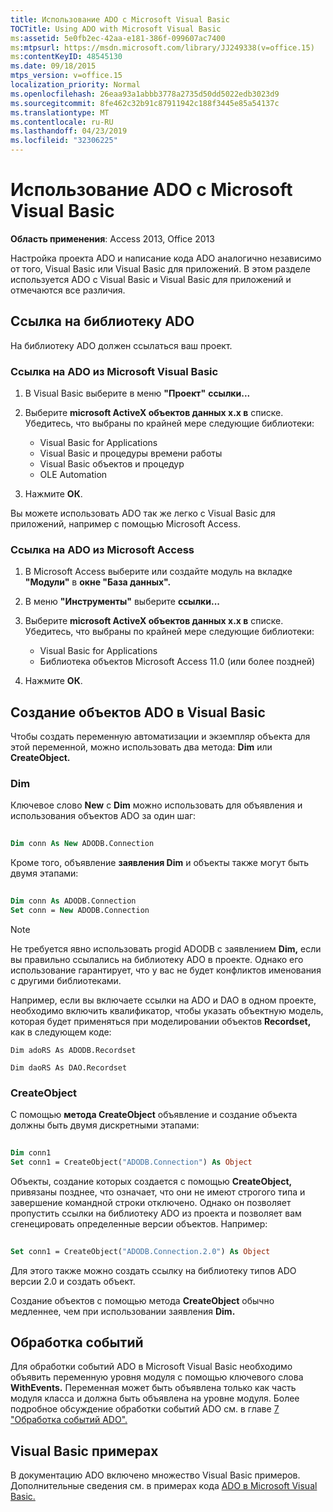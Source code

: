 ```yaml
---
title: Использование ADO с Microsoft Visual Basic
TOCTitle: Using ADO with Microsoft Visual Basic
ms:assetid: 5e0fb2ec-42aa-e181-386f-099607ac7400
ms:mtpsurl: https://msdn.microsoft.com/library/JJ249338(v=office.15)
ms:contentKeyID: 48545130
ms.date: 09/18/2015
mtps_version: v=office.15
localization_priority: Normal
ms.openlocfilehash: 26eaa93a1abbb3778a2735d50dd5022edb3023d9
ms.sourcegitcommit: 8fe462c32b91c87911942c188f3445e85a54137c
ms.translationtype: MT
ms.contentlocale: ru-RU
ms.lasthandoff: 04/23/2019
ms.locfileid: "32306225"
---
```

# <a name="using-ado-with-microsoft-visual-basic"></a>Использование ADO с Microsoft Visual Basic

**Область применения**: Access 2013, Office 2013

Настройка проекта ADO и написание кода ADO аналогично независимо от того, Visual Basic или Visual Basic для приложений. В этом разделе используется ADO с Visual Basic и Visual Basic для приложений и отмечаются все различия.

## <a name="referencing-the-ado-library"></a>Ссылка на библиотеку ADO

На библиотеку ADO должен ссылаться ваш проект.

### <a name="to-reference-ado-from-microsoft-visual-basic"></a>Ссылка на ADO из Microsoft Visual Basic

1. В Visual Basic выберите в меню **"Проект"** **ссылки...**

2. Выберите **microsoft ActiveX объектов данных x.x в** списке. Убедитесь, что выбраны по крайней мере следующие библиотеки:
   
   - Visual Basic for Applications
   - Visual Basic и процедуры времени работы
   - Visual Basic объектов и процедур
   - OLE Automation

3. Нажмите **ОК**.

Вы можете использовать ADO так же легко с Visual Basic для приложений, например с помощью Microsoft Access.

### <a name="to-reference-ado-from-microsoft-access"></a>Ссылка на ADO из Microsoft Access

1. В Microsoft Access выберите или создайте модуль на вкладке **"Модули"** в **окне "База данных".**

2. В меню **"Инструменты"** выберите **ссылки...**

3. Выберите **microsoft ActiveX объектов данных x.x в** списке. Убедитесь, что выбраны по крайней мере следующие библиотеки:
    
   - Visual Basic for Applications
   - Библиотека объектов Microsoft Access 11.0 (или более поздней)

4. Нажмите **ОК**.

## <a name="creating-ado-objects-in-visual-basic"></a>Создание объектов ADO в Visual Basic

Чтобы создать переменную автоматизации и экземпляр объекта для этой переменной, можно использовать два метода: **Dim** или **CreateObject.**

### <a name="dim"></a>Dim

Ключевое слово **New** с **Dim** можно использовать для объявления и использования объектов ADO за один шаг:

```vb 
 
Dim conn As New ADODB.Connection 
```

Кроме того, объявление **заявления Dim** и объекты также могут быть двумя этапами:

```vb 
 
Dim conn As ADODB.Connection 
Set conn = New ADODB.Connection 
```

> [!NOTE]
> Не требуется явно использовать progid ADODB с заявлением **Dim,** если вы правильно ссылались на библиотеку ADO в проекте. Однако его использование гарантирует, что у вас не будет конфликтов именования с другими библиотеками.
> 
> Например, если вы включаете ссылки на ADO и DAO в одном проекте, необходимо включить квалификатор, чтобы указать объектную модель, которая будет применяться при моделировании объектов **Recordset,** как в следующем коде:  
> 
> `Dim adoRS As ADODB.Recordset`  
>   
> `Dim daoRS As DAO.Recordset`

### <a name="createobject"></a>CreateObject

С помощью **метода CreateObject** объявление и создание объекта должны быть двумя дискретными этапами:

```vb 
 
Dim conn1 
Set conn1 = CreateObject("ADODB.Connection") As Object 
```

Объекты, создание которых создается с помощью **CreateObject,** привязаны позднее, что означает, что они не имеют строгого типа и завершение командной строки отключено. Однако он позволяет пропустить ссылки на библиотеку ADO из проекта и позволяет вам сгенецировать определенные версии объектов. Например:

```vb 
 
Set conn1 = CreateObject("ADODB.Connection.2.0") As Object 
```

Для этого также можно создать ссылку на библиотеку типов ADO версии 2.0 и создать объект.

Создание объектов с помощью метода **CreateObject** обычно медленнее, чем при использовании заявления **Dim.**

## <a name="handling-events"></a>Обработка событий

Для обработки событий ADO в Microsoft Visual Basic необходимо объявить переменную уровня модуля с помощью ключевого слова **WithEvents.** Переменная может быть объявлена только как часть модуля класса и должна быть объявлена на уровне модуля. Более подробное обсуждение обработки событий ADO см. в главе [7 "Обработка событий ADO".](chapter-7-handling-ado-events.md)

## <a name="visual-basic-examples"></a>Visual Basic примерах

В документацию ADO включено множество Visual Basic примеров. Дополнительные сведения см. в примерах кода [ADO в Microsoft Visual Basic.](ado-code-examples-in-microsoft-visual-basic.md)

